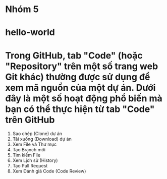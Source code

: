 # Nhóm 5
# hello-world
# Trong GitHub, tab "Code" (hoặc "Repository" trên một số trang web Git khác) thường được sử dụng để xem mã nguồn của một dự án. Dưới đây là một số hoạt động phổ biến mà bạn có thể thực hiện từ tab "Code" trên GitHub
 1. Sao chép (Clone) dự án
 2. Tải xuống (Download) dự án
 3. Xem File và Thư mục
 4. Tạo Branch mới
 5. Tìm kiếm File
 6. Xem Lịch sử (History)
 7. Tạo Pull Request
 8. Xem Đánh giá Code (Code Review)
